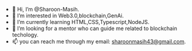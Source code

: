 - 👋 Hi, I’m @Sharoon-Masih.
- 👀 I’m interested in Web3.0,blockchain,GenAi.
- 🌱 I’m currently learning HTML,CSS,Typescript,NodeJS.
- 💞️ I’m looking for a mentor who can guide me related to blockchain techology.
- 📫 you can reach me through my email: sharoonmasih43@gmail.com.

<!---
Sharoon-Masih/Sharoon-Masih is a ✨ special ✨ repository because its `README.md` (this file) appears on your GitHub profile.
You can click the Preview link to take a look at your changes.
--->
